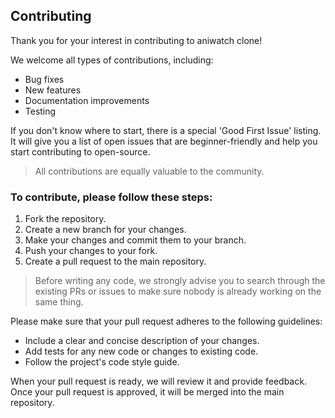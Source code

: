 ## Contributing

Thank you for your interest in contributing to aniwatch clone!

We welcome all types of contributions, including:

* Bug fixes
* New features
* Documentation improvements
* Testing

If you don't know where to start, there is a special 'Good First Issue' listing. It will give you a list of
open issues that are beginner-friendly and help you start contributing to open-source.

> All contributions are equally valuable to the community.

### To contribute, please follow these steps:

1. Fork the repository.
2. Create a new branch for your changes.
3. Make your changes and commit them to your branch.
4. Push your changes to your fork.
5. Create a pull request to the main repository.

> Before writing any code, we strongly advise you to search through the existing PRs or
issues to make sure nobody is already working on the same thing.

Please make sure that your pull request adheres to the following guidelines:

* Include a clear and concise description of your changes.
* Add tests for any new code or changes to existing code.
* Follow the project's code style guide.

When your pull request is ready, we will review it and provide feedback. Once your pull request is approved, it will be merged into the main repository.  